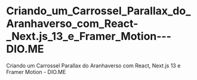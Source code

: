 # Criando_um_Carrossel_Parallax_do_Aranhaverso_com_React-_Next.js_13_e_Framer_Motion---DIO.ME
Criando um Carrossel Parallax do Aranhaverso com React, Next.js 13 e Framer Motion - DIO.ME
